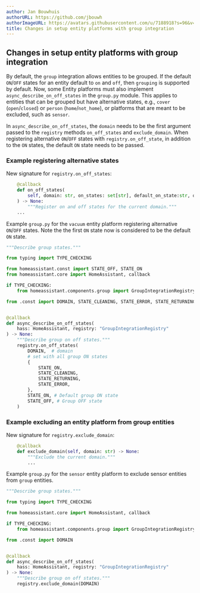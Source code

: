 ```yaml
---
author: Jan Bouwhuis
authorURL: https://github.com/jbouwh
authorImageURL: https://avatars.githubusercontent.com/u/7188918?s=96&v=4
title: Changes in setup entity platforms with group integration
---
```


## Changes in setup entity platforms with group integration

By default, the `group` integration allows entities to be grouped. If the default `ON`/`OFF` states for an entity default to `on` and `off`, then `grouping` is supported by default. Now, some Entity platforms must also implement `async_describe_on_off_states` in the `group.py` module. This applies to entities that can be grouped but have alternative states, e.g., `cover` (`open`/`closed`) or `person` (`home`/`not_home`), or platforms that are meant to be excluded, such as `sensor`.

In `async_describe_on_off_states`, the `domain` needs to be the first argument passed to the `registry` methods `on_off_states` and `exclude_domain`. When registering alternative `ON`/`OFF` states with `registry.on_off_state`, in addition to the `ON` states, the default `ON` state needs to be passed.

### Example registering alternative states

New signature for `registry.on_off_states`:

```python
    @callback
    def on_off_states(
        self, domain: str, on_states: set[str], default_on_state:str, off_state: str
    ) -> None:
        """Register on and off states for the current domain."""
    ...
```

Example `group.py` for the `vacuum` entity platform registering alternative `ON`/`OFF` states. Note the the first `ON` state now is considered to be the default `ON` state.

```python
"""Describe group states."""

from typing import TYPE_CHECKING

from homeassistant.const import STATE_OFF, STATE_ON
from homeassistant.core import HomeAssistant, callback

if TYPE_CHECKING:
    from homeassistant.components.group import GroupIntegrationRegistry

from .const import DOMAIN, STATE_CLEANING, STATE_ERROR, STATE_RETURNING


@callback
def async_describe_on_off_states(
    hass: HomeAssistant, registry: "GroupIntegrationRegistry"
) -> None:
    """Describe group on off states."""
    registry.on_off_states(
        DOMAIN,  # domain
        # set with all group ON states
        {
            STATE_ON,
            STATE_CLEANING,
            STATE_RETURNING,
            STATE_ERROR,
        },
        STATE_ON, # Default group ON state 
        STATE_OFF, # Group OFF state
    )
```

### Example excluding an entity platform from group entities

New signature for `registry.exclude_domain`:

```python
    @callback
    def exclude_domain(self, domain: str) -> None:
        """Exclude the current domain."""
        ...
```

Example `group.py` for the `sensor` entity platform to exclude sensor entities from `group` entities.

```python
"""Describe group states."""

from typing import TYPE_CHECKING

from homeassistant.core import HomeAssistant, callback

if TYPE_CHECKING:
    from homeassistant.components.group import GroupIntegrationRegistry

from .const import DOMAIN


@callback
def async_describe_on_off_states(
    hass: HomeAssistant, registry: "GroupIntegrationRegistry"
) -> None:
    """Describe group on off states."""
    registry.exclude_domain(DOMAIN)
```
